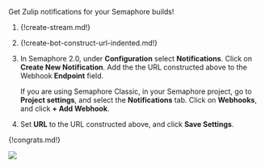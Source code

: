 Get Zulip notifications for your Semaphore builds!

1. {!create-stream.md!}

1. {!create-bot-construct-url-indented.md!}

1. In Semaphore 2.0, under **Configuration** select **Notifications**. Click on
   **Create New Notification**. Add the the URL constructed above to the Webhook
   **Endpoint** field.

    If you are using Semaphore Classic, in your Semaphore project, go to
   **Project settings**, and select the **Notifications** tab. Click on
   **Webhooks**, and click **+ Add Webhook**.

1. Set **URL** to the URL constructed above, and click
   **Save Settings**.

{!congrats.md!}

![](/static/images/integrations/semaphore/001.png)
